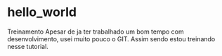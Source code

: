 # hello_world
Treinamento
Apesar de ja ter trabalhado um bom tempo com desenvolvimento, usei muito pouco o GIT. Assim sendo estou treinando nesse tutorial.


